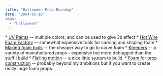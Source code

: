 ```yaml
---
title: "Halloween Prop Roundup"
date: "2004-05-10"
tags: 
  - "halloween"
---
```


\* [UV Paints](http://www.stuartizm.com/Paints.htm "UV Paints") -- multiple colors, and can be used to give 3d effect \* [Hot Wire Foam Factory](http://hotwirefoamfactory.com/products/customer/home.php) -- somewhat expensive tools for carving and shaping foam \* [Making foam tools](http://wolfstone.halloweenhost.com/HalloweenTech/fotmak_MakingFoamTools.html) -- the cheaper way to go to carve foam \* [Kreepers](http://kreepers.biz/) \-- a variety of manufactured props - expensive but more debugged than the stuff i build \* [Flailing motion](http://softlyspokenmagicspells.com/halloween/flailer.html) -- a nice little system to build. \* [Foam for prop construction](http://www.rhhfoamsystems.com/literature/sp-1/index.html) -- probably beyond my ambitions but if you want to create really large foam props...
